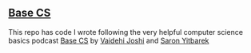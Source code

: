 ## [Base CS](http://basecs.org)

This repo has code I wrote following the very helpful computer science basics podcast [Base CS]((https://www.codenewbie.org/basecs)) by [Vaidehi Joshi](http://vaidehi.com) and [Saron Yitbarek](https://saron.io/)